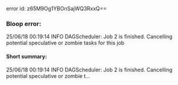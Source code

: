 error id: z65M9Og1YBOnSajWQ3RxxQ==
### Bloop error:

25/06/18 00:19:14 INFO DAGScheduler: Job 2 is finished. Cancelling potential speculative or zombie tasks for this job
#### Short summary: 

25/06/18 00:19:14 INFO DAGScheduler: Job 2 is finished. Cancelling potential speculative or zombie t...